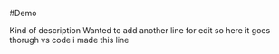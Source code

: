 #Demo 

Kind of description
Wanted to add another line for edit so here it goes
thorugh vs code i made this line